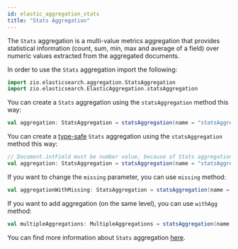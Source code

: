 ```yaml
---
id: elastic_aggregation_stats
title: "Stats Aggregation"
---
```


The `Stats` aggregation is a multi-value metrics aggregation that provides statistical information (count, sum, min, max and average of a field) over numeric values extracted from the aggregated documents.

In order to use the `Stats` aggregation import the following:
```scala
import zio.elasticsearch.aggregation.StatsAggregation
import zio.elasticsearch.ElasticAggregation.statsAggregation
```

You can create a `Stats` aggregation using the `statsAggregation` method this way:
```scala
val aggregation: StatsAggregation = statsAggregation(name = "statsAggregation", field = "intField")
```

You can create a [type-safe](https://lambdaworks.github.io/zio-elasticsearch/overview/overview_zio_prelude_schema) `Stats` aggregation using the `statsAggregation` method this way:
```scala
// Document.intField must be number value, because of Stats aggregation
val aggregation: StatsAggregation = statsAggregation(name = "statsAggregation", field = Document.intField)
```

If you want to change the `missing` parameter, you can use `missing` method:
```scala
val aggregationWithMissing: StatsAggregation = statsAggregation(name = "statsAggregation", field = Document.intField).missing(10.0)
```

If you want to add aggregation (on the same level), you can use `withAgg` method:
```scala
val multipleAggregations: MultipleAggregations = statsAggregation(name = "statsAggregation1", field = Document.intField).withAgg(statsAggregation(name = "statsAggregation2", field = Document.doubleField))
```

You can find more information about `Stats` aggregation [here](https://www.elastic.co/guide/en/elasticsearch/reference/current/search-aggregations-metrics-stats-aggregation.html).
